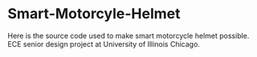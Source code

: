 # Smart-Motorcyle-Helmet
Here is the source code used to make smart motorcycle helmet possible. ECE senior design project at University of Illinois Chicago.
